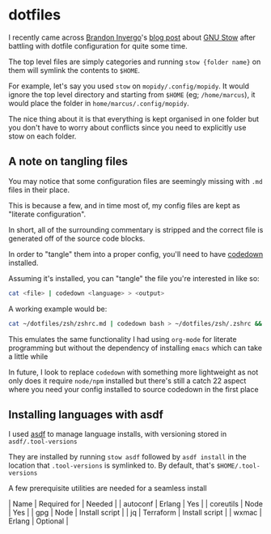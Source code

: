 # dotfiles

I recently came across [Brandon Invergo](https://twitter.com/brandoninvergo)'s [blog post](http://brandon.invergo.net/news/2012-05-26-using-gnu-stow-to-manage-your-dotfiles.html) about [GNU Stow](https://www.gnu.org/software/stow/) after battling with dotfile configuration for quite some time.

The top level files are simply categories and running `stow {folder name}` on them will symlink the contents to `$HOME`.

For example, let's say you used `stow` on `mopidy/.config/mopidy`. It would ignore the top level directory and starting from
`$HOME` (eg; `/home/marcus`), it would place the folder in `home/marcus/.config/mopidy`.

The nice thing about it is that everything is kept organised in one folder but you don't have to worry about conflicts since you need to explicitly use stow on each folder.

## A note on tangling files

You may notice that some configuration files are seemingly missing with `.md` files in their place.

This is because a few, and in time most of, my config files are kept as "literate configuration".

In short, all of the surrounding commentary is stripped and the correct file is generated off of the source code blocks.

In order to "tangle" them into a proper config, you'll need to have [codedown](https://github.com/earldouglas/codedown) installed.

Assuming it's installed, you can "tangle" the file you're interested in like so:

```bash
cat <file> | codedown <language> > <output>
```

A working example would be:

```bash
cat ~/dotfiles/zsh/zshrc.md | codedown bash > ~/dotfiles/zsh/.zshrc && stow zsh -d ~/dotfiles
```

This emulates the same functionality I had using `org-mode` for literate programming but without the dependency of installing `emacs` which can take a little while

In future, I look to replace `codedown` with something more lightweight as not only does it require `node/npm` installed but there's still a catch 22 aspect where you need your config installed to source codedown in the first place

## Installing languages with asdf

I used [asdf](https://asdf-vm.com) to manage language installs, with versioning stored in `asdf/.tool-versions`

They are installed by running `stow asdf` followed by `asdf install` in the location that `.tool-versions` is symlinked to. By default, that's `$HOME/.tool-versions`

A few prerequisite utilities are needed for a seamless install 

| Name      | Required for | Needed         |
| autoconf  | Erlang       | Yes            |
| coreutils | Node         | Yes            |
| gpg       | Node         | Install script |
| jq        | Terraform    | Install script |
| wxmac     | Erlang       | Optional       |
